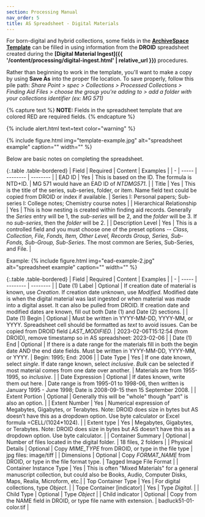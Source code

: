 ```yaml
---
section: Processing Manual
nav_order: 5
title: AS Spreadsheet - Digital Materials
---
```


For born-digital and hybrid collections, some fields in the **[ArchiveSpace Template](https://vandalsuidaho.sharepoint.com/:x:/r/sites/Storage-Library/Documents/spec/Collections/Processed%20Collections/Finding%20Aid%20Files/AS_spreadsheet_template.xlsx?d=w4a88ebe4a32b4e72b3d05ceb320d7e6b&csf=1&web=1&e=bfs5fC)** can be filled in using information from the **DROID** spreadsheet created during the **[Digital Material Ingest]({{ '/content/processing/digital-ingest.html' | relative_url }})** procedures. 

Rather than beginning to work in the template, you'll want to make a copy by using **Save As** into the proper file location. To save properly, follow this pile path: *Share Point > spec > Collections > Processed Collections > Finding Aid Files > choose the group you're adding to > add a folder with your collections identifier (ex: MG 571)*

{% capture text %}
**NOTE:** Fields in the spreadsheet template that are colored RED are required fields.
{% endcapture %}

{% include alert.html text=text color="warning" %}

{% include figure.html img="template-example.jpg" alt="spreadsheet example" caption="" width="" %}

Below are basic notes on completing the spreadsheet. 

{:.table .table-bordered}
| Field | Required | Content | Examples |
| - | ----- | -------- | -------- |
| EAD ID | Yes | This is based on the ID. The formula is NTD+ID. | MG 571 would have an EAD ID of *NTDMG571*. |
| Title | Yes | This is the title of the series, sub-series, folder, or item. Name field text could be copied from DROID or index if available. | Series I: Personal papers; Sub-series I: College notes; Chemistry course notes |
| Hierarchical Relationship | Yes | This is how nesting is created within finding aid records. Generally the *Series* entry will be 1, the *sub-series* will be 2, and the *folder* will be 3. If no *sub-series*, then the *folder* will be 2. |
| Description Level | Yes | This is a controlled field and you must choose one of the preset options -- *Class, Collection, File, Fonds, Item, Other Level, Records Group, Series, Sub-Fonds, Sub-Group, Sub-Series*. The most common are Series, Sub-Series, and File. |

Example:
{% include figure.html img="ead-example-2.jpg" alt="spreadsheet example" caption="" width="" %}

{:.table .table-bordered}
| Field | Required | Content | Examples |
| - | ----- | -------- | -------- |
| Date (1) Label | Optional | If creation date of material is known, use *Creation*. If creation date unknown, use *Modified.* Modified date is when the digital material was last ingested or when material was made into a digital asset. It can also be pulled from DROID. If creation date and modified dates are known, fill out both Date (1) and Date (2) sections. |
| Date (1) Begin | Optional | Must be written in YYYY-MM-DD, YYYY-MM, or YYYY. Spreadsheet cell should be formatted as *text* to avoid issues. Can be copied from DROID field *LAST_MODIFIED.*  | 2023-02-06T15:12:54 (from DROID), remove timestamp so in AS spreadsheet: 2023-02-06 |
| Date (1) End | Optional | If there is a date range for the materials fill in both the begin date AND the end date fields. Must be written in YYYY-MM-DD, YYYY-MM, or YYYY. | Begin: 1995; End: 2006 |
| Date Type | Yes | If one date known, select *single*. If date range known, select *inclusive*. *Bulk* can be selected if most material comes from one date over another. | Materials are from 1955-1995, so *inclusive*. |
| Date Expression | Optional | If dates known, write them out here. | Date range is from 1995-01 to 1998-06, then written is January 1995 - June 1998; Date is 2008-09-15 then 15 September 2008. |
| Extent Portion | Optional | Generally this will be "whole" though "part" is also an option. | 
| Extent Number | Yes | Numerical expression of Megabytes, Gigabytes, or Terabytes. Note: DROID does size in bytes but AS doesn’t have this as a dropdown option. Use byte calculator or Excel formula =CELL/(1024*1024). |
| Extent type | Yes | Megabytes, Gigabytes, or Terabytes. Note: DROID does size in bytes but AS doesn’t have this as a dropdown option. Use byte calculator. |
| Container Summary | Optional | Number of files located in the digital folder. | 18 files, 2 folders |
| Physical Details | Optional | Copy *MIME_TYPE* from DROID, or type in the file type  | jpg files: image/tiff |
| Dimensions | Optional | Copy *FORMAT_NAME* from DROID, or type in the file format type. | Tagged Image File Format |
| Container Instance Type | Yes | This is often "Mixed Materials" for a general manuscript collection, but could also be Books, Audio, Computer Disks, Maps, Realia, Microform, etc.|
| Top Container Type | Yes | For digital collections, type *Object*. |
| Tope Container [indicator] | Yes | Type *Digital*. |
| Child Type | Optional | Type *Object* |
| Child indicator | Optional | Copy from the NAME field in DROID, or type file name with extension. | badluck51-01-color.tif |